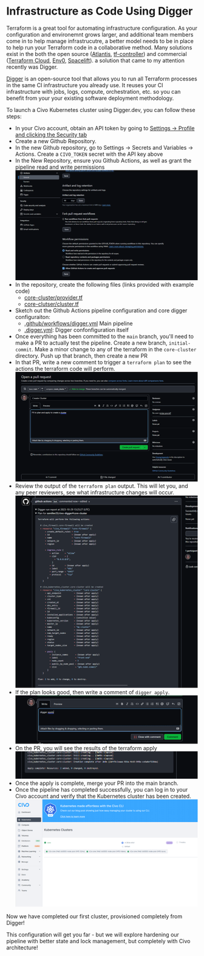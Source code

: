 # Infrastructure as Code Using Digger

Terraform is a great tool for automating infrastructure configuration.  As your configuration and environemnt grows larger, and additional team members come in to help manage infrastrucutre, a better model needs to be in place to help run your Terraform code in a collaborative method.  Many solutions exist in the both the open source ([Atlantis](https://www.runatlantis.io/), [tf-controller](https://github.com/weaveworks/tf-controller)) and commercial ([Terraform Cloud](https://developer.hashicorp.com/terraform/tutorials/cloud-get-started/cloud-sign-up), [Env0](https://www.env0.com/), [Spacelift](https://spacelift.io/)). a solution that came to my attention recently was Digger. 

[Digger](https://www.digger.dev/) is an open-source tool that allows you to run all Terraform processes in the same CI infrastructure you already use. It reuses your CI infrastructure with jobs, logs, compute, orchestration, etc. so you can benefit from your your existing software deployment methodology.

To launch a Civo Kubernetes cluster using Digger.dev, you can follow these steps:

- In your Civo account, obtain an API token by going to [Settings -> Profile and clicking the Security tab](https://dashboard.civo.com/security)
- Create a new Github Repository.  
- In the new Github repository, go to Settings -> Secrets and Variables -> Actions.  Create a `CIVO_TOKEN` secret with the API key above
- In the New Repository, ensure you Github Actions, as well as grant the pipeline read and write permissions
    ![Github Workfow Permissions](images/pr_permissions.png)
- In the repository, create the following files (links provided with example code)
    - [core-cluster/provider.tf](https://github.com/ssmiller25/civo-digger/blob/1-infra-bootstrap/core-cluster/provider.tf)
    - [core-clutser/cluster.tf](https://github.com/ssmiller25/civo-digger/blob/1-infra-bootstrap/core-cluster/cluster.tf)
- Sketch out the Github Actions pipeline configuration and core digger configuraiton:
    - [.github/workflows/digger.yml](https://github.com/ssmiller25/civo-digger/blob/1-infra-bootstrap/.github/workflows/digger.yml) Main pipeline
    - [.digger.yml](https://github.com/ssmiller25/civo-digger/blob/1-infra-bootstrap/digger.yml): Digger confonfiguration itself
- Once everything has been committed to the `main` branch, you'll need to make a PR to actually test the pipeline.  Create a new branch, `initial-commit`.  Make a minor change to any of the terraform in the `core-cluster` directory.  Push up that branch, then create a new PR
- In that PR, write a new comment to trigger a `terraform plan` to see the actions the terraform code will perform.
    ![First PR](images/first_pr.png)
- Review the output of the `terraform plan` output.  This will let you, and any peer reviewers, see what infrastructure changes will occur.
    ![PR Terraform Plan](images/pr_terraform_plan.png)
- If the plan looks good, then write a comment of `digger apply`.  
    ![PR comment apply](images/pr_comment_on_apply.png)
- On the PR, you will see the results of the terraform apply
    ![PR apply complete](images/github_apply_complete.png)
- Once the apply is complete, merge your PR into the main branch.
- Once the pipeline has completed successfully, you can log in to your Civo account and verify that the Kubernetes cluster has been created.
    ![Civo Completed Cluster](images/civo_completed_cluster.png)

Now we have completed our first cluster, provisioned completely from Digger!

This configuration will get you far - but we will explore hardening our pipeline with better state and lock management, but completely with Civo architecture!